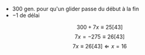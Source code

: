 - $300$ gen. pour qu'un glider passe du début à la fin
- $-1$ de délai

$$300 + 7x \equiv 25 [43]$$
$$ 7x = -275 \equiv 26 [43]$$
$$7x \equiv 26 [43] \Leftarrow x = 16 $$
